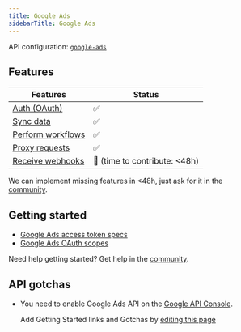```yaml
---
title: Google Ads  
sidebarTitle: Google Ads  
---
```


API configuration: [`google-ads`](https://terapi.dev/providers.yaml)

## Features

| Features | Status |
| - | - |
| [Auth (OAuth)](https://terapi.gitbook.io/terapi-api-explorer/integrate/guides/authorize-an-api) | ✅ |
| [Sync data](https://terapi.gitbook.io/terapi-api-explorer/integrate/guides/sync-data-from-an-api) | ✅ |
| [Perform workflows](https://terapi.gitbook.io/terapi-api-explorer/integrate/guides/perform-workflows-with-an-api) | ✅ |
| [Proxy requests](https://terapi.gitbook.io/terapi-api-explorer/integrate/guides/proxy-requests-to-an-api) | ✅ |
| [Receive webhooks](https://terapi.gitbook.io/terapi-api-explorer/integrate/guides/receive-webhooks-from-an-api) | 🚫 (time to contribute: &lt;48h) |

We can implement missing features in &lt;48h, just ask for it in the [community](#).

## Getting started

-   [Google Ads access token specs](https://developers.google.com/google-ads/api/docs/oauth/overview)
-   [Google Ads OAuth scopes](https://developers.google.com/google-ads/api/docs/oauth/internals#scope)

Need help getting started? Get help in the [community](#).

## API gotchas

-   You need to enable Google Ads API on the [Google API Console](https://console.cloud.google.com/apis/dashboard).


    Add Getting Started links and Gotchas by [editing this page](#)


